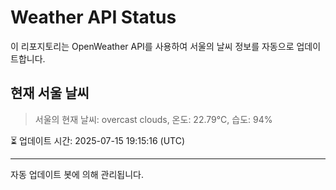 
# Weather API Status

이 리포지토리는 OpenWeather API를 사용하여 서울의 날씨 정보를 자동으로 업데이트합니다.

## 현재 서울 날씨
> 서울의 현재 날씨: overcast clouds, 온도: 22.79°C, 습도: 94%

⏳ 업데이트 시간: 2025-07-15 19:15:16 (UTC)

---
자동 업데이트 봇에 의해 관리됩니다.

